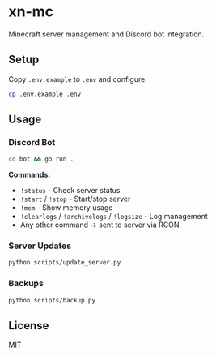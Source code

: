# xn-mc

Minecraft server management and Discord bot integration.

## Setup

Copy `.env.example` to `.env` and configure:
```bash
cp .env.example .env
```

## Usage

### Discord Bot
```bash
cd bot && go run .
```

**Commands:**
- `!status` - Check server status
- `!start` / `!stop` - Start/stop server
- `!mem` - Show memory usage
- `!clearlogs` / `!archivelogs` / `!logsize` - Log management
- Any other command → sent to server via RCON

### Server Updates
```bash
python scripts/update_server.py
```

### Backups
```bash
python scripts/backup.py
```

## License

MIT